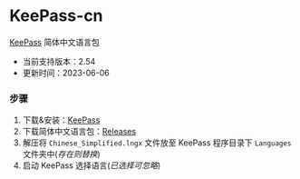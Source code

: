 # KeePass-cn

[KeePass](https://keepass.info/) 简体中文语言包

- 当前支持版本：2.54
- 更新时间：2023-06-06

### 步骤

1. 下载&安装：[KeePass](https://keepass.info/)
2. 下载简体中文语言包：[Releases](https://github.com/iuuniang/KeePass-cn/releases/)
3. 解压将 `Chinese_Simplified.lngx` 文件放至 KeePass 程序目录下 `Languages` 文件夹中(*存在则替换*)
4. 启动 KeePass 选择语言(*已选择可忽略*)
